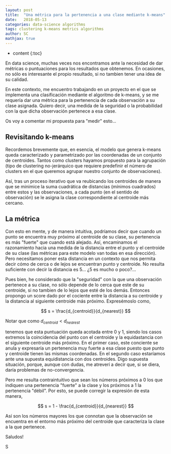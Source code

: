 ```yaml
---
layout: post
title:  "Una métrica para la pertenencia a una clase mediante k-means"
date:   2018-05-13
categories: data-science algorithms
tags: clustering k-means metrics algorithms
author: SC
mathjax: true
---
```


* content
{:toc}



En data science, muchas veces nos encontramos ante la necesidad de dar métricas o puntuaciones para los resultados que obtenemos. En ocasiones, no sólo es interesante el propio resultado, si no tambien tener una idea de su calidad. 

En este contexto, me encuentro trabajando en un proyecto en el que se implementa una clasificación mediante el algoritmo de k-means, y se me requería dar una métrica para la pertenencia de cada observación a su clase asignada. Quiero decir, una medida de la seguridad o la probabilidad con la que dicha observación pertenece a esa clase. 

Os voy a comentar mi propuesta para "medir" esto...




## Revisitando k-means

Recordemos brevemente que, en esencia, el modelo que genera k-means queda caracterizado y parametrizado por las coordenadas de un conjunto de centroides. Tantos como clusters hayamos propuesto para la agrupación (tipo de clustering no-jerárquico que requiere predefinir el número de clusters en el que queremos agrupar nuestro conjunto de observaciones).

Así, tras un proceso iterativo que va reubicando los centroides de manera que se minimice la suma cuadrática de distancias (mínimos cuadrados) entre estos y las observaciones, a cada punto (en el sentido de observación) se le asigna la clase correspondiente al centroide más cercano.


## La métrica

Con esto en mente, y de manera intuitiva, podríamos decir que cuando un punto se encuentra muy próximo al centroide de su clase, su pertenencia es más "fuerte" que cuando está alejado. Así, encaminamos el razonamiento hacia una medida de la distancia entre el punto y el centroide de su clase (las métricas para este modelo van todas en esa dirección). Pero necesitamos poner esta distancia en un contexto que nos permita decir cómo de cerca o de lejos se encuentran punto y centroide. No resulta suficiente con decir la distancia es 5... ¿5 es mucho o poco?...

Pues bien, he considerado que la "seguridad" con la que una observación pertenece a su clase, no sólo depende de lo cerca que este de su centroide, si no tambien de lo lejos que esté de los demás. Entonces propongo un score dado por el cociente entre la distancia a su centroide y la distancia al siguiente centroide más próximo. Expresémoslo como,

$$ s = \frac{d_{centroid}}{d_{nearest}} $$

Notar que como $d_{centroid} < d_{nearest}$ 

tenemos que esta puntuación queda acotada entre 0 y 1, siendo los casos extremos la coincidencia del punto con el centroide y la equidastancia con el siguiente centroide más próximo. En el primer caso, este conciente se anula y expresaría un pertenencia muy fuerte a esa clase puesto que punto y centroide tienen las mismas coordenadas. En el segundo caso estaríamos ante una supuesta equidistancia con dos centroides. Digo supuesta situación, porque, aunque con dudas, me atreverí a decir que, si se diera, daría problemas de no-convergencia.

Pero me resulta contraintuitivo que sean los números próximos a 0 los que indiquen una pertenencia "fuerte" a la clase y los próximos a 1 la pertenencia "débil". Por esto, se puede corregir la expresión de esta manera,

$$ s = 1 - \frac{d_{centroid}}{d_{nearest}} $$

Así son los números mayores los que connotan que la observación se encuentra en el entorno más próximo del centroide que caracteriza la clase a la que pertenece.


Saludos!

S



